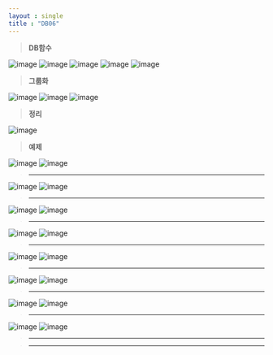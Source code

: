 ```yaml
---
layout : single
title : "DB06"
---
```

>**DB함수**

![image](https://user-images.githubusercontent.com/105334682/179910888-83ab90fe-54a8-4a54-b557-48aa5db0d6f9.png)
![image](https://user-images.githubusercontent.com/105334682/179910920-c47743fe-b53b-45cf-8f78-51999dcc09cb.png)
![image](https://user-images.githubusercontent.com/105334682/179910990-72e68f7b-2d42-4761-9426-5e96c9ee75d0.png)
![image](https://user-images.githubusercontent.com/105334682/179911697-55621caa-91e9-4665-9c32-92ccf5ee0666.png)
![image](https://user-images.githubusercontent.com/105334682/179911881-b68a1a21-590e-4299-a16f-fe9aa62f9537.png)

>**그룹화**

![image](https://user-images.githubusercontent.com/105334682/179911939-fa535de1-e145-4234-8a37-0cd399f72c63.png)
![image](https://user-images.githubusercontent.com/105334682/179912069-aed8f7e2-b0b8-4e86-b0de-91ffc7b41c44.png)
![image](https://user-images.githubusercontent.com/105334682/179913760-15c8e3e3-11be-4723-9e9b-bc3eb8e7c7e5.png)
>**정리**

![image](https://user-images.githubusercontent.com/105334682/179915769-c590d0b8-fffe-4f5d-9b28-080ec820444e.png)

>**예제**

![image](https://user-images.githubusercontent.com/105334682/179919557-8257d5a2-e912-4927-beed-e738e03784e5.png)
![image](https://user-images.githubusercontent.com/105334682/179920763-5827463c-4fa3-4e9e-9d73-f8046fa73062.png)
>****

![image](https://user-images.githubusercontent.com/105334682/179920947-66fe03ad-a807-4aa1-89c2-82dfa49ef1fd.png)
![image](https://user-images.githubusercontent.com/105334682/179921515-b8e0cc94-ef74-4cb1-a156-9699384bbc61.png)
>****

![image](https://user-images.githubusercontent.com/105334682/179922558-e84e432d-ac5b-4012-b681-4c179d717829.png)
![image](https://user-images.githubusercontent.com/105334682/179924662-6fd5fbe9-55cb-484e-809e-43c0c1f4c2a6.png)
>****

![image](https://user-images.githubusercontent.com/105334682/179925487-a4bcb203-8c4e-45c0-b2b9-0e193d2c4027.png)
![image](https://user-images.githubusercontent.com/105334682/179926944-9d81529c-ea56-4da3-af33-8a21198a2d2d.png)
>****

![image](https://user-images.githubusercontent.com/105334682/179932426-c540817e-0c6a-4a36-9f8e-ea0141c631e0.png)
![image](https://user-images.githubusercontent.com/105334682/179933431-0698e653-05cb-4fff-9280-17e2f6af958f.png)
>****

![image](https://user-images.githubusercontent.com/105334682/179933765-b4b8562c-e4ea-49f6-a460-3ae1d5baff6c.png)
![image](https://user-images.githubusercontent.com/105334682/179935134-00980a78-3682-4f60-8bb3-0b743a2e3165.png)
>****

![image](https://user-images.githubusercontent.com/105334682/179935428-216d216e-af75-4cf9-a3d1-41625f1cd406.png)
![image](https://user-images.githubusercontent.com/105334682/179937320-6290160e-b0da-43f3-bfb0-5a18cbf73597.png)
>****

![image](https://user-images.githubusercontent.com/105334682/179939590-9bbf2a45-7bfb-47ff-9fbc-beffc914cb67.png)
![image](https://user-images.githubusercontent.com/105334682/179939631-9ac4b253-80b7-45c5-a464-0da7893f3a73.png)
>****


>****
